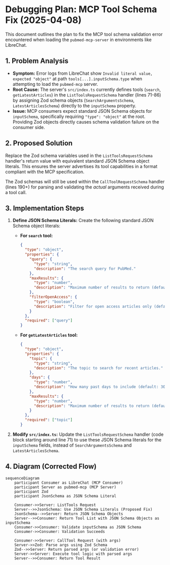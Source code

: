 # Debugging Plan: MCP Tool Schema Fix (2025-04-08)

This document outlines the plan to fix the MCP tool schema validation error encountered when loading the `pubmed-mcp-server` in environments like LibreChat.

## 1. Problem Analysis

*   **Symptom:** Error logs from LibreChat show `Invalid literal value, expected "object"` at path `tools[...].inputSchema.type` when attempting to load the `pubmed-mcp` server.
*   **Root Cause:** The server's `src/index.ts` currently defines tools (`search`, `getLatestArticles`) in the `ListToolsRequestSchema` handler (lines 71-86) by assigning Zod schema objects (`SearchArgumentsSchema`, `LatestArticlesSchema`) directly to the `inputSchema` property.
*   **Issue:** MCP consumers expect standard JSON Schema objects for `inputSchema`, specifically requiring `"type": "object"` at the root. Providing Zod objects directly causes schema validation failure on the consumer side.

## 2. Proposed Solution

Replace the Zod schema variables used in the `ListToolsRequestSchema` handler's return value with equivalent standard JSON Schema object literals. This ensures the server advertises its tool capabilities in a format compliant with the MCP specification.

The Zod schemas will still be used within the `CallToolRequestSchema` handler (lines 190+) for parsing and validating the *actual* arguments received during a tool call.

## 3. Implementation Steps

1.  **Define JSON Schema Literals:** Create the following standard JSON Schema object literals:

    *   **For `search` tool:**
        ```json
        {
          "type": "object",
          "properties": {
            "query": { 
              "type": "string", 
              "description": "The search query for PubMed." 
            },
            "maxResults": { 
              "type": "number", 
              "description": "Maximum number of results to return (default: 10)." 
            },
            "filterOpenAccess": { 
              "type": "boolean", 
              "description": "Filter for open access articles only (default: true)." 
            }
          },
          "required": ["query"]
        }
        ```

    *   **For `getLatestArticles` tool:**
        ```json
        {
          "type": "object",
          "properties": {
            "topic": { 
              "type": "string", 
              "description": "The topic to search for recent articles." 
            },
            "days": { 
              "type": "number", 
              "description": "How many past days to include (default: 30)." 
            },
            "maxResults": { 
              "type": "number", 
              "description": "Maximum number of results to return (default: 10)." 
            }
          },
          "required": ["topic"]
        }
        ```

2.  **Modify `src/index.ts`:** Update the `ListToolsRequestSchema` handler (code block starting around line 71) to use these JSON Schema literals for the `inputSchema` fields, instead of `SearchArgumentsSchema` and `LatestArticlesSchema`.

## 4. Diagram (Corrected Flow)

```mermaid
sequenceDiagram
    participant Consumer as LibreChat (MCP Consumer)
    participant Server as pubmed-mcp (MCP Server)
    participant Zod
    participant JsonSchema as JSON Schema Literal

    Consumer->>Server: ListTools Request
    Server-->>JsonSchema: Use JSON Schema Literals (Proposed Fix)
    JsonSchema-->>Server: Return JSON Schema Objects
    Server-->>Consumer: Return Tool List with JSON Schema Objects as inputSchema
    Consumer->>Consumer: Validate inputSchema as JSON Schema
    Consumer->>Consumer: Validation Succeeds

    Consumer->>Server: CallTool Request (with args)
    Server->>Zod: Parse args using Zod Schema
    Zod-->>Server: Return parsed args (or validation error)
    Server->>Server: Execute tool logic with parsed args
    Server-->>Consumer: Return Tool Result